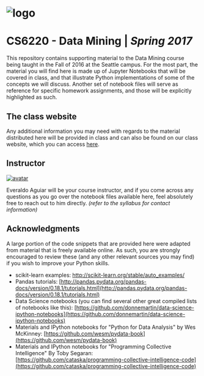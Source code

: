 # ![logo](http://i.imgur.com/SXt4HyF.png)# CS6220 - Data Mining | _Spring 2017_This repository contains supporting material to the Data Mining course being taught in the Fall of 2016 at the Seattle campus.  For the most part, the material you will find here is made up of Jupyter Notebooks that will be covered in class, and that illustrate Python implementations of some of the concepts we will discuss. Another set of notebook files will serve as reference for specific homework assignments, and those will be explicitly highlighted as such.## The class websiteAny additional information you may need with regards to the material distributed here will be provided in class and can also be found on our class website, which you can access [here](https://www.northeastern.edu/mscs_online/cs6220-spring-2017/).## Instructor[![avatar](http://i.imgur.com/As3mExi.png)](https://www.linkedin.com/in/everaldoaguiar)Everaldo Aguiar will be your course instructor, and if you come across any questions as you go over the notebook files available here, feel absolutely free to reach out to him directly. _(refer to the syllabus for contact information)_## AcknowledgmentsA large portion of the code snippets that are provided here were adapted from material that is freely available online. As such, you are strongly encouraged to review these (and any other relevant sources you may find) if you wish to improve your Python skills.  * scikit-learn examples: [http://scikit-learn.org/stable/auto_examples/](http://scikit-learn.org/stable/auto_examples/)* Pandas tutorials: [http://pandas.pydata.org/pandas-docs/version/0.18.1/tutorials.html](http://pandas.pydata.org/pandas-docs/version/0.18.1/tutorials.html)* Data Science notebooks (you can find several other great compiled lists of notebooks like this): [https://github.com/donnemartin/data-science-ipython-notebooks](https://github.com/donnemartin/data-science-ipython-notebooks)* Materials and IPython notebooks for "Python for Data Analysis" by Wes McKinney: [https://github.com/wesm/pydata-book](https://github.com/wesm/pydata-book)* Materials and IPython notebooks for "Programming Collective Intelligence" By Toby Segaran: [https://github.com/cataska/programming-collective-intelligence-code](https://github.com/cataska/programming-collective-intelligence-code)